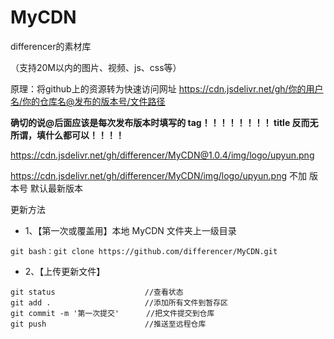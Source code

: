 # MyCDN
differencer的素材库


（支持20M以内的图片、视频、js、css等）


原理：将github上的资源转为快速访问网址
https://cdn.jsdelivr.net/gh/你的用户名/你的仓库名@发布的版本号/文件路径

**确切的说@后面应该是每次发布版本时填写的 tag！！！！！！！！ title 反而无所谓，填什么都可以！！！！**

https://cdn.jsdelivr.net/gh/differencer/MyCDN@1.0.4/img/logo/upyun.png

https://cdn.jsdelivr.net/gh/differencer/MyCDN/img/logo/upyun.png
不加 版本号 默认最新版本 

更新方法

- 1、【第一次或覆盖用】本地 MyCDN 文件夹上一级目录 
```
git bash：git clone https://github.com/differencer/MyCDN.git
```
- 2、【上传更新文件】
```
git status                    //查看状态
git add .                     //添加所有文件到暂存区
git commit -m '第一次提交'      //把文件提交到仓库
git push                      //推送至远程仓库
```


